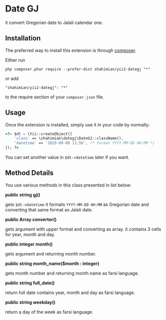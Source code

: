 Date GJ
=======
it convert Gregorian date to Jalali calendar one.

Installation
------------

The preferred way to install this extension is through [composer](http://getcomposer.org/download/).

Either run

```
php composer.phar require --prefer-dist shahimian/yii2-dategj "*"
```

or add

```
"shahimian/yii2-dategj": "*"
```

to the require section of your `composer.json` file.


Usage
-----

Once the extension is installed, simply use it in your code by normally:

```php
<?= $dt = \Yii::createObject([
    'class' => \shahimian\dategj\DateGJ::className(),
    'datetime' => '2019-09-08 11:56', /* format YYYY-MM-DD HH:MM */
]); ?>
```
You can set another value in `$dt->datetime` later if you want.

## Method Details
You use various methods in this class presented in list below:

**public string gj()**

gets `$dt->datetime` it formats `YYYY-MM-DD HH:MM` as Gregorian date and converting that same format as Jalali date.

**public Array convertor()**

gets argument with upper format and converting as array. it contains 3 cells for year, month and day.

**public integer month()**

gets argument and returning month number.

**public string month_name($month : integer)**

gets month number and returning month name as farsi language.

**public string full_date()**

return full date contains year, month and day as farsi language.

**public string weekday()**

return a day of the week as farsi language.
